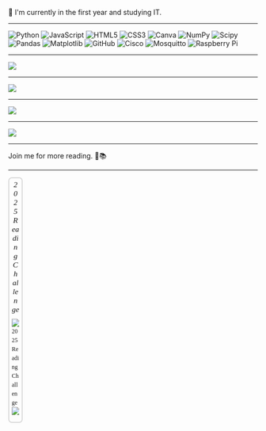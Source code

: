
:wave:  I'm currently in the first year and studying IT.<br>

---

![Python](https://img.shields.io/badge/python-3670A0?style=plastic&logo=python&logoColor=ffdd54) ![JavaScript](https://img.shields.io/badge/javascript-%23323330.svg?style=plastic&logo=javascript&logoColor=%23F7DF1E) ![HTML5](https://img.shields.io/badge/html5-%23E34F26.svg?style=plastic&logo=html5&logoColor=white) ![CSS3](https://img.shields.io/badge/css3-%231572B6.svg?style=plastic&logo=css3&logoColor=white) ![Canva](https://img.shields.io/badge/Canva-%2300C4CC.svg?style=plastic&logo=Canva&logoColor=white) ![NumPy](https://img.shields.io/badge/numpy-%23013243.svg?style=plastic&logo=numpy&logoColor=white) ![Scipy](https://img.shields.io/badge/SciPy-%230C55A5.svg?style=plastic&logo=scipy&logoColor=%white) ![Pandas](https://img.shields.io/badge/pandas-%23150458.svg?style=plastic&logo=pandas&logoColor=white) ![Matplotlib](https://img.shields.io/badge/Matplotlib-%23ffffff.svg?style=plastic&logo=Matplotlib&logoColor=white) ![GitHub](https://img.shields.io/badge/github-%23121011.svg?style=plastic&logo=github&logoColor=white) ![Cisco](https://img.shields.io/badge/cisco-%23049fd9.svg?style=plastic&logo=cisco&logoColor=white) ![Mosquitto](https://img.shields.io/badge/mosquitto-%233C5280.svg?style=plastic&logo=eclipsemosquitto&logoColor=white) ![Raspberry Pi](https://img.shields.io/badge/-Raspberry_Pi-C51A4A?style=plastic&logo=Raspberry-Pi)


---

![](https://github-readme-stats.vercel.app/api/top-langs/?username=01Qin&theme=buefy&hide_border=true&include_all_commits=true&count_private=true&layout=compact)

---

![](https://nirzak-streak-stats.vercel.app/?user=01Qin&theme=buefy&hide_border=true)<br/>

---

[![](https://visitcount.itsvg.in/api?id=01Qin&icon=0&color=0)](https://visitcount.itsvg.in)



---


![](https://github-contributor-stats.vercel.app/api?username=01Qin&limit=5&theme=buefy&combine_all_yearly_contributions=true)


---

Join me for more reading. 📖📚

---


<div id="gr_challenge_11627" style="border: 2px solid #d8d8d8; border-radius:7px; padding: 0px 5px 0px 5px; max-width:15px; min-height: 7px">
  <div id="gr_challenge_progress_body_11627" style="font-size: 12px; font-family: georgia,serif;line-height: 18px">
    <h3 style="margin: 4px 0 10px; font-weight: normal; text-align: center">
      <a style="text-decoration: none; font-family:georgia,serif;font-style:italic; font-size: 1.1em" rel="nofollow" href="https://www.goodreads.com/challenges/11627-2025-reading-challenge">2025 Reading Challenge</a>
    </h3>
        <div class="challengePic">
          <a rel="nofollow" href="https://www.goodreads.com/challenges/11627-2025-reading-challenge"><img alt="2025 Reading Challenge" style="float:left; margin-right: 1px; border: 0 none" src="https://images-na.ssl-images-amazon.com/images/S/compressed.photo.goodreads.com/books/1353048590i/6334.jpg" /></a>
        </div>
      
</div>


---


![](https://github-profile-trophy.vercel.app/?username=01Qin&theme=buefy&no-frame=true&no-bg=true&margin-w=4)
